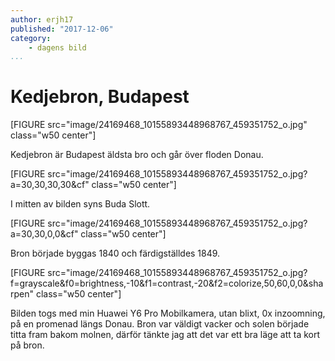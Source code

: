 ```yaml
---
author: erjh17
published: "2017-12-06"
category:
    - dagens bild
...
```

Kedjebron, Budapest
==================================

[FIGURE src="image/24169468_10155893448968767_459351752_o.jpg" class="w50 center"]

Kedjebron är Budapest äldsta bro och går över floden Donau.

[FIGURE src="image/24169468_10155893448968767_459351752_o.jpg?a=30,30,30,30&cf" class="w50 center"]

I mitten av bilden syns Buda Slott.

[FIGURE src="image/24169468_10155893448968767_459351752_o.jpg?a=30,30,0,0&cf" class="w50 center"]

Bron började byggas 1840 och färdigställdes 1849.

[FIGURE src="image/24169468_10155893448968767_459351752_o.jpg?f=grayscale&f0=brightness,-10&f1=contrast,-20&f2=colorize,50,60,0,0&sharpen" class="w50 center"]

Bilden togs med min Huawei Y6 Pro Mobilkamera, utan blixt, 0x inzoomning, på en promenad längs Donau. Bron var väldigt vacker och solen började titta fram bakom molnen, därför tänkte jag att det var ett bra läge att ta kort på bron.
